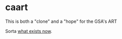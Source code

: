 # caart
This is both a "clone" and a "hope" for the GSA's ART

Sorta [what exists now](procurement_form.html).
